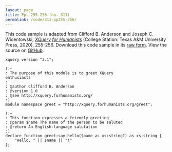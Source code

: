 ```yaml
---
layout: page
title: Pp. 255-256 (no. 311)
permalink: /code/311-pp255-256/
---
```


This code sample is adapted from Clifford B. Anderson and Joseph C. Wicentowski, 
[_XQuery for Humanists_](/) (College Station: Texas A&M University Press, 2020), 255-256. 
Download this code sample in its [raw form](/code/311-pp255-256/311-pp255-256.xq).
View the source on [GitHub](https://github.com/coding4humanists/xquery4humanists/blob/release/code/311-pp255-256/311-pp255-256.xq).

```xquery
xquery version "3.1";

(:~
: The purpose of this module is to greet XQuery
enthusiasts
:
: @author Clifford B. Anderson
: @version 1.0
: @see http://xquery.forhumanists.org/
:)
module namespace greet = "http://xquery.forhumanists.org/greet";

(:~
: This function expresses a friendly greeting
: @param $name The name of the person to be saluted
: @return An English-language salutation
:)
declare function greet:say-hello($name as xs:string?) as xs:string {
    "Hello, " || $name || "!"
};
```  
